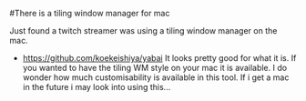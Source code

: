 #There is a tiling window manager for mac

Just found a twitch streamer was using a tiling window manager on the mac.
- https://github.com/koekeishiya/yabai
It looks pretty good for what it is. If you wanted to have the tiling WM style
on your mac it is available. I do wonder how much customisability is available
in this tool. If i get a mac in the future i may look into using this...
